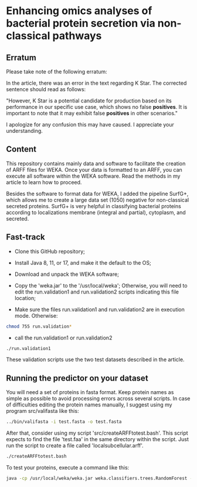 # Enhancing omics analyses of bacterial protein secretion via non-classical pathways


## Erratum


Please take note of the following erratum:

In the article, there was an error in the text regarding K Star. The corrected sentence should read as follows:


"However, K Star is a potential candidate for production based on its performance in our specific use case, which shows no false **positives**. It is important to note that it may exhibit false **positives** in other scenarios."


I apologize for any confusion this may have caused. I appreciate your understanding.


## Content


This repository contains mainly data and software to facilitate the creation of ARFF files for WEKA. Once your data is formatted to an ARFF, you can execute all software within the WEKA software. Read the methods in my article to learn how to proceed.


Besides the software to format data for WEKA, I added the pipeline SurfG+, which allows me to create a large data set (1050) negative for non-classical secreted proteins. SurfG+ is very helpful in classifying bacterial proteins according to localizations membrane (integral and partial), cytoplasm, and secreted.


## Fast-track


- Clone	this GitHub repository;

- Install Java 8, 11, or 17, and make it the default to the OS;

- Download and unpack the WEKA	software;

- Copy the 'weka.jar' to the '/usr/local/weka';	Otherwise, you will need	to edit	the run.validation1 and run.validation2 scripts indicating this file location;

- Make sure the files run.validation1 and run.validation2 are in execution mode. Otherwise:

```bash
chmod 755 run.validation*
```

- call the run.validation1 or run.validation2

```bash
./run.validation1
```

These validation scripts use the two test datasets described in the article.


## Running the predictor on your dataset

You will need a set of proteins in fasta format. Keep protein names as simple as possible to avoid processing errors across several scripts. In case of difficulties editing the protein names manually, I suggest using my program src/valifasta like this:

```bash
../bin/valifasta -i test.fasta -o test.fasta
```

After that, consider using my script 'src/createARFFtotest.bash'. This script expects to find the file 'test.faa' in the same directory within the script. Just run the script to create a file called 'localsubcellular.arff'.

```bash
./createARFFtotest.bash
```
To test your proteins, execute a command like this:

```bash
java -cp /usr/local/weka/weka.jar weka.classifiers.trees.RandomForest -l ../bin/myids5-89-93-90-a.bin  -p 0 -T localsubcellular.arff
```
